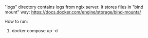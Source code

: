 "logs" directory contains logs from ngix server. It stores files in "bind mount" way:
https://docs.docker.com/engine/storage/bind-mounts/

How to run:
1. docker compose up -d